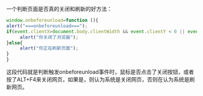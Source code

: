 一个判断页面是否真的关闭和刷新的好方法：  

```JavaScript
window.onbeforeunload=function (){
alert("===onbeforeunload===");
if(event.clientX>document.body.clientWidth && event.clientY < 0 || event.altKey){
     alert("你关闭了浏览器");
}else{
     alert("你正在刷新页面");
}
}
```
这段代码就是判断触发onbeforeunload事件时，鼠标是否点击了关闭按钮，或者按了ALT+F4来关闭网页，如果是，则认为系统是关闭网页，否则在认为系统是刷新网页。
